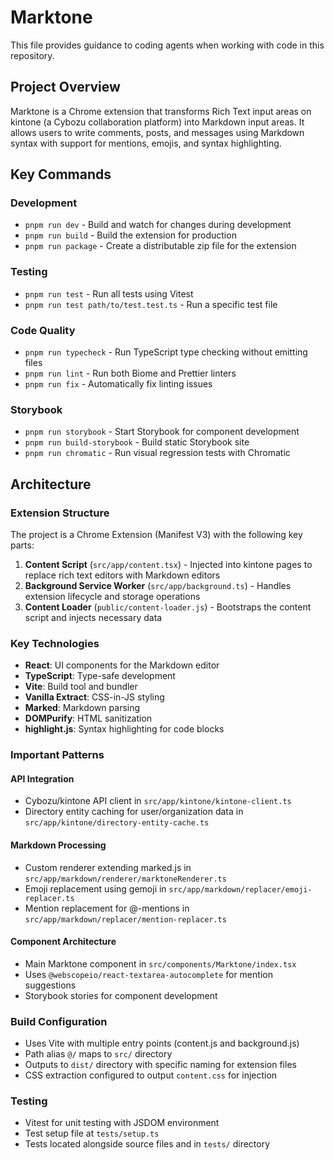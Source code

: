 # Marktone

This file provides guidance to coding agents when working with code in this repository.

## Project Overview

Marktone is a Chrome extension that transforms Rich Text input areas on kintone (a Cybozu collaboration platform) into Markdown input areas.
It allows users to write comments, posts, and messages using Markdown syntax with support for mentions, emojis, and syntax highlighting.

## Key Commands

### Development

- `pnpm run dev` - Build and watch for changes during development
- `pnpm run build` - Build the extension for production
- `pnpm run package` - Create a distributable zip file for the extension

### Testing

- `pnpm run test` - Run all tests using Vitest
- `pnpm run test path/to/test.test.ts` - Run a specific test file

### Code Quality

- `pnpm run typecheck` - Run TypeScript type checking without emitting files
- `pnpm run lint` - Run both Biome and Prettier linters
- `pnpm run fix` - Automatically fix linting issues

### Storybook

- `pnpm run storybook` - Start Storybook for component development
- `pnpm run build-storybook` - Build static Storybook site
- `pnpm run chromatic` - Run visual regression tests with Chromatic

## Architecture

### Extension Structure

The project is a Chrome Extension (Manifest V3) with the following key parts:

1. **Content Script** (`src/app/content.tsx`) - Injected into kintone pages to replace rich text editors with Markdown editors
2. **Background Service Worker** (`src/app/background.ts`) - Handles extension lifecycle and storage operations
3. **Content Loader** (`public/content-loader.js`) - Bootstraps the content script and injects necessary data

### Key Technologies

- **React**: UI components for the Markdown editor
- **TypeScript**: Type-safe development
- **Vite**: Build tool and bundler
- **Vanilla Extract**: CSS-in-JS styling
- **Marked**: Markdown parsing
- **DOMPurify**: HTML sanitization
- **highlight.js**: Syntax highlighting for code blocks

### Important Patterns

#### API Integration

- Cybozu/kintone API client in `src/app/kintone/kintone-client.ts`
- Directory entity caching for user/organization data in `src/app/kintone/directory-entity-cache.ts`

#### Markdown Processing

- Custom renderer extending marked.js in `src/app/markdown/renderer/marktoneRenderer.ts`
- Emoji replacement using gemoji in `src/app/markdown/replacer/emoji-replacer.ts`
- Mention replacement for @-mentions in `src/app/markdown/replacer/mention-replacer.ts`

#### Component Architecture

- Main Marktone component in `src/components/Marktone/index.tsx`
- Uses `@webscopeio/react-textarea-autocomplete` for mention suggestions
- Storybook stories for component development

### Build Configuration

- Uses Vite with multiple entry points (content.js and background.js)
- Path alias `@/` maps to `src/` directory
- Outputs to `dist/` directory with specific naming for extension files
- CSS extraction configured to output `content.css` for injection

### Testing

- Vitest for unit testing with JSDOM environment
- Test setup file at `tests/setup.ts`
- Tests located alongside source files and in `tests/` directory
